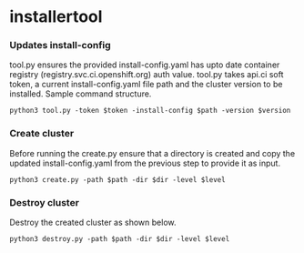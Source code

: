 # installertool

### Updates install-config
tool.py ensures the provided install-config.yaml has upto date container registry (registry.svc.ci.openshift.org) auth value.
tool.py takes api.ci soft token, a current install-config.yaml file path and the cluster version to be installed.
Sample command structure.
```
python3 tool.py -token $token -install-config $path -version $version
```

### Create cluster
Before running the create.py ensure that a directory is created and copy the updated install-config.yaml from the previous 
step to provide it as input.
```
python3 create.py -path $path -dir $dir -level $level
```

### Destroy cluster
Destroy the created cluster as shown below.
```
python3 destroy.py -path $path -dir $dir -level $level
```
